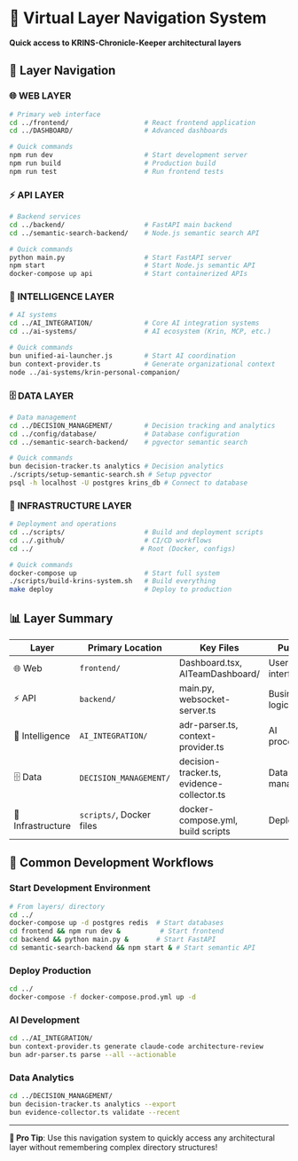 # 🧭 Virtual Layer Navigation System

**Quick access to KRINS-Chronicle-Keeper architectural layers**

## 🎯 **Layer Navigation**

### 🌐 **WEB LAYER** 
```bash
# Primary web interface
cd ../frontend/                   # React frontend application
cd ../DASHBOARD/                  # Advanced dashboards

# Quick commands
npm run dev                       # Start development server
npm run build                     # Production build
npm run test                      # Run frontend tests
```

### ⚡ **API LAYER**
```bash
# Backend services
cd ../backend/                    # FastAPI main backend
cd ../semantic-search-backend/    # Node.js semantic search API

# Quick commands  
python main.py                    # Start FastAPI server
npm start                         # Start Node.js semantic API
docker-compose up api             # Start containerized APIs
```

### 🧠 **INTELLIGENCE LAYER**
```bash
# AI systems
cd ../AI_INTEGRATION/             # Core AI integration systems
cd ../ai-systems/                 # AI ecosystem (Krin, MCP, etc.)

# Quick commands
bun unified-ai-launcher.js        # Start AI coordination
bun context-provider.ts           # Generate organizational context
node ../ai-systems/krin-personal-companion/
```

### 🗄️ **DATA LAYER**
```bash
# Data management
cd ../DECISION_MANAGEMENT/        # Decision tracking and analytics
cd ../config/database/            # Database configuration
cd ../semantic-search-backend/    # pgvector semantic search

# Quick commands
bun decision-tracker.ts analytics # Decision analytics
./scripts/setup-semantic-search.sh # Setup pgvector
psql -h localhost -U postgres krins_db # Connect to database
```

### 🐳 **INFRASTRUCTURE LAYER**
```bash
# Deployment and operations
cd ../scripts/                    # Build and deployment scripts
cd ../.github/                    # CI/CD workflows
cd ../                           # Root (Docker, configs)

# Quick commands
docker-compose up                 # Start full system
./scripts/build-krins-system.sh   # Build everything
make deploy                       # Deploy to production
```

## 📊 **Layer Summary**

| Layer | Primary Location | Key Files | Purpose |
|-------|------------------|-----------|---------|
| 🌐 Web | `frontend/` | Dashboard.tsx, AITeamDashboard/ | User interface |
| ⚡ API | `backend/` | main.py, websocket-server.ts | Business logic |
| 🧠 Intelligence | `AI_INTEGRATION/` | adr-parser.ts, context-provider.ts | AI processing |
| 🗄️ Data | `DECISION_MANAGEMENT/` | decision-tracker.ts, evidence-collector.ts | Data management |
| 🐳 Infrastructure | `scripts/`, Docker files | docker-compose.yml, build scripts | Deployment |

## 🚀 **Common Development Workflows**

### Start Development Environment
```bash
# From layers/ directory
cd ../
docker-compose up -d postgres redis  # Start databases
cd frontend && npm run dev &          # Start frontend
cd backend && python main.py &       # Start FastAPI
cd semantic-search-backend && npm start & # Start semantic API
```

### Deploy Production
```bash
cd ../
docker-compose -f docker-compose.prod.yml up -d
```

### AI Development
```bash
cd ../AI_INTEGRATION/
bun context-provider.ts generate claude-code architecture-review
bun adr-parser.ts parse --all --actionable
```

### Data Analytics
```bash
cd ../DECISION_MANAGEMENT/
bun decision-tracker.ts analytics --export
bun evidence-collector.ts validate --recent
```

---

**🎯 Pro Tip**: Use this navigation system to quickly access any architectural layer without remembering complex directory structures!